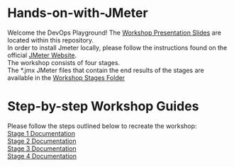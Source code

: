 # Hands-on-with-JMeter
Welcome the DevOps Playground! The [Workshop Presentation Slides](https://github.com/DevOpsPlayground/Hands-on-with-JMeter/blob/master/190625%20DevOps%20Playground%20Jmeter%20Boris%20Levanov.pptx) are located within this repository.\
In order to install Jmeter locally, please follow the instructions found on the official [JMeter Website](https://jmeter.apache.org/usermanual/get-started.html).\
The workshop consists of four stages.\
The *.jmx JMeter files that contain the end results of the stages are available in the [Workshop Stages Folder](https://github.com/DevOpsPlayground/Hands-on-with-JMeter/tree/master/Workshop%20Stages)

# Step-by-step Workshop Guides
Please follow the steps outlined below to recreate the workshop:\
[Stage 1 Documentation](stage1.md)\
[Stage 2 Documentation](stage2.md)\
[Stage 3 Documentation](stage3.md)\
[Stage 4 Documentation](stage4.md)
